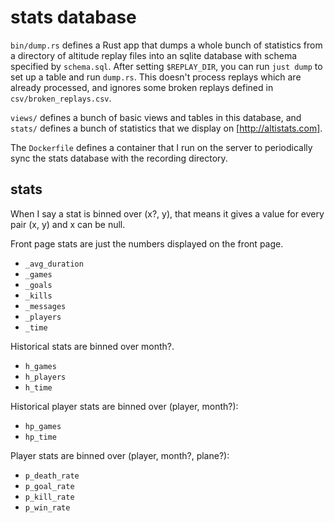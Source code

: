 # stats database

`bin/dump.rs` defines a Rust app that dumps a whole bunch of statistics from a directory of altitude replay files into an sqlite database with schema specified by `schema.sql`. After setting `$REPLAY_DIR`, you can run `just dump` to set up a table and run `dump.rs`. This doesn't process replays which are already processed, and ignores some broken replays defined in `csv/broken_replays.csv`.

`views/` defines a bunch of basic views and tables in this database, and `stats/` defines a bunch of statistics that we display on [http://altistats.com].

The `Dockerfile` defines a container that I run on the server to periodically sync the stats database with the recording directory.

## stats

When I say a stat is binned over (x?, y), that means it gives a value for every pair (x, y) and x can be null.

Front page stats are just the numbers displayed on the front page.

- `_avg_duration`
- `_games`
- `_goals`
- `_kills`
- `_messages`
- `_players`
- `_time`

Historical stats are binned over month?.

- `h_games`
- `h_players`
- `h_time`

Historical player stats are binned over (player, month?):

- `hp_games`
- `hp_time`

Player stats are binned over (player, month?, plane?):

- `p_death_rate`
- `p_goal_rate`
- `p_kill_rate`
- `p_win_rate`
